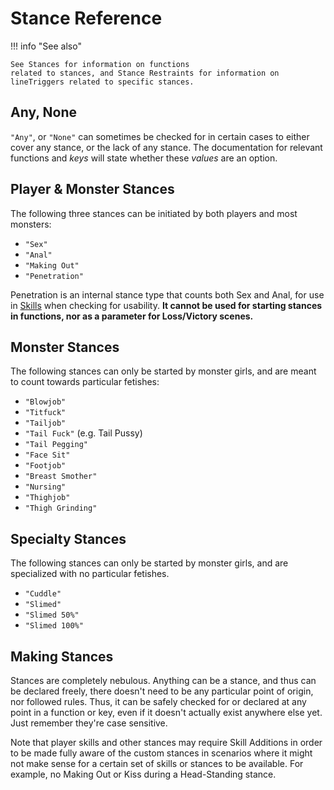 # Stance Reference

!!! info "See also"

    See Stances for information on functions
    related to stances, and Stance Restraints for information on lineTriggers related to specific stances.


## Any, None

`"Any"`, or `"None"` can sometimes be checked for in certain cases to
either cover any stance, or the lack of any stance. The documentation
for relevant functions and *keys* will
state whether these *values* are an
option.

## Player & Monster Stances

The following three stances can be initiated by both players and most
monsters:

-   `"Sex"`
-   `"Anal"`
-   `"Making Out"`
-   `"Penetration"`

Penetration is an internal stance type that counts both Sex and Anal,
for use in [Skills](../Manual/Skills/Skills.md) when checking for usability. **It cannot be used for
starting stances in functions, nor as a parameter for Loss/Victory
scenes.**

## Monster Stances

The following stances can only be started by monster girls, and are
meant to count towards particular fetishes:

-   `"Blowjob"`
-   `"Titfuck"`
-   `"Tailjob"`
-   `"Tail Fuck"` (e.g. Tail Pussy)
-   `"Tail Pegging"`
-   `"Face Sit"`
-   `"Footjob"`
-   `"Breast Smother"`
-   `"Nursing"`
-   `"Thighjob"`
-   `"Thigh Grinding"`

## Specialty Stances

The following stances can only be started by monster girls, and are
specialized with no particular fetishes.

-   `"Cuddle"`
-   `"Slimed"`
-   `"Slimed 50%"`
-   `"Slimed 100%"`

## Making Stances

Stances are completely nebulous. Anything can be a stance, and thus can
be declared freely, there doesn't need to be any particular point of
origin, nor followed rules. Thus, it can be safely checked for or
declared at any point in a function or key, even if it doesn't actually
exist anywhere else yet. Just remember they're case sensitive.

Note that player skills and other stances may require
Skill Additions in order to be made
fully aware of the custom stances in scenarios where it might not make
sense for a certain set of skills or stances to be available. For
example, no Making Out or Kiss during a Head-Standing stance.
